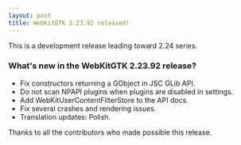 ```yaml
---
layout: post
title: WebKitGTK 2.23.92 released!
---
```


This is a development release leading toward 2.24 series.

### What's new in the WebKitGTK 2.23.92 release?

 - Fix constructors returning a GObject in JSC GLib API.
 - Do not scan NPAPI plugins when plugins are disabled in settings.
 - Add WebKitUserContentFilterStore to the API docs.
 - Fix several crashes and rendering issues.
 - Translation updates: Polish.

Thanks to all the contributors who made possible this release.
